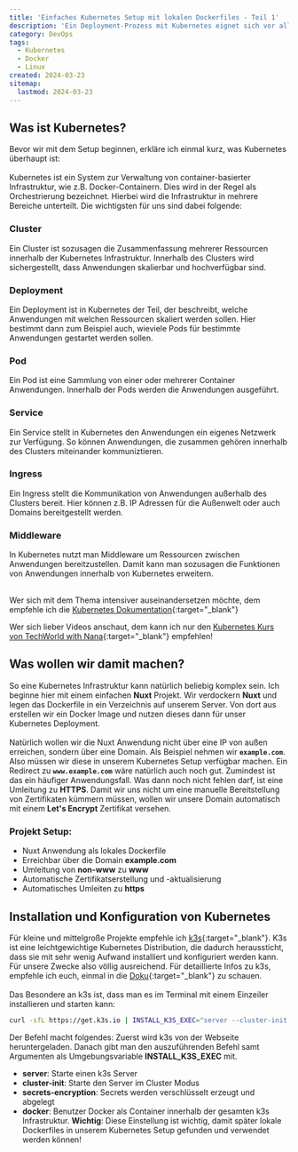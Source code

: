 ```yaml
---
title: 'Einfaches Kubernetes Setup mit lokalen Dockerfiles - Teil 1'
description: 'Ein Deployment-Prozess mit Kubernetes eignet sich vor allem, wenn man minimale oder keine Ausfallzeiten und eine zuverlässigere Infrastruktur anstrebt. Ich erkläre dir in dieser mehrteiligen Reihe, wie man relativ einfach ein Kubernetes-Setup erstellen und eigene lokale Docker-Images damit bereitstellen kann.'
category: DevOps
tags:
  - Kubernetes
  - Docker
  - Linux
created: 2024-03-23
sitemap:
  lastmod: 2024-03-23
---
```

## Was ist Kubernetes?
Bevor wir mit dem Setup beginnen, erkläre ich einmal kurz, was Kubernetes überhaupt ist:
<br/><br/>
Kubernetes ist ein System zur Verwaltung von container-basierter Infrastruktur, wie z.B. Docker-Containern. Dies wird in der Regel als Orchestrierung bezeichnet. Hierbei wird die Infrastruktur in mehrere Bereiche unterteilt. Die wichtigsten für uns sind dabei folgende:

### Cluster
Ein Cluster ist sozusagen die Zusammenfassung mehrerer Ressourcen innerhalb der Kubernetes Infrastruktur. Innerhalb des Clusters wird sichergestellt, dass Anwendungen skalierbar und hochverfügbar sind.

### Deployment
Ein Deployment ist in Kubernetes der Teil, der beschreibt, welche Anwendungen mit welchen Ressourcen skaliert werden sollen. Hier bestimmt dann zum Beispiel auch, wieviele Pods für bestimmte Anwendungen gestartet werden sollen. 

### Pod
Ein Pod ist eine Sammlung von einer oder mehrerer Container Anwendungen. Innerhalb der Pods werden die Anwendungen ausgeführt.

### Service
Ein Service stellt in Kubernetes den Anwendungen ein eigenes Netzwerk zur Verfügung. So können Anwendungen, die zusammen gehören innerhalb des Clusters miteinander kommuniztieren.

### Ingress
Ein Ingress stellt die Kommunikation von Anwendungen außerhalb des Clusters bereit. Hier können z.B. IP Adressen für die Außenwelt oder auch Domains bereitgestellt werden.

### Middleware
In Kubernetes nutzt man Middleware um Ressourcen zwischen Anwendungen bereitzustellen. Damit kann man sozusagen die Funktionen von Anwendungen innerhalb von Kubernetes erweitern.
<br/><br/>

Wer sich mit dem Thema intensiver auseinandersetzen möchte, dem empfehle ich die [Kubernetes Dokumentation](https://kubernetes.io/docs/setup/){:target="_blank"}

Wer sich lieber Videos anschaut, dem kann ich nur den [Kubernetes Kurs von TechWorld with Nana](https://www.youtube.com/watch?v=X48VuDVv0do){:target="_blank"} empfehlen!

## Was wollen wir damit machen?

So eine Kubernetes Infrastruktur kann natürlich beliebig komplex sein. Ich beginne hier mit einem einfachen **Nuxt** Projekt. Wir verdockern **Nuxt** und legen das Dockerfile in ein Verzeichnis auf unserem Server. Von dort aus erstellen wir ein Docker Image und nutzen dieses dann für unser Kubernetes Deployment. 
<br/><br/>
Natürlich wollen wir die Nuxt Anwendung nicht über eine IP von außen erreichen, sondern über eine Domain. Als Beispiel nehmen wir **`example.com`**. Also müssen wir diese in unserem Kubernetes Setup verfügbar machen. Ein Redirect zu **`www.example.com`** wäre natürlich auch noch gut. Zumindest ist das ein häufiger Anwendungsfall. Was dann noch nicht fehlen darf, ist eine Umleitung zu **HTTPS**. Damit wir uns nicht um eine manuelle Bereitstellung von Zertifikaten kümmern müssen, wollen wir unsere Domain automatisch mit einem **Let's Encrypt** Zertifikat versehen.

### Projekt Setup:
 - Nuxt Anwendung als lokales Dockerfile
 - Erreichbar über die Domain **example.com**
 - Umleitung von **non-www** zu **www**
 - Automatische Zertifikatserstellung und -aktualisierung
 - Automatisches Umleiten zu **https**

## Installation und Konfiguration von Kubernetes

Für kleine und mittelgroße Projekte empfehle ich [k3s](https://k3s.io/){:target="_blank"}. K3s ist eine leichtgewichtige Kubernetes Distribution, die dadurch heraussticht, dass sie mit sehr wenig Aufwand installiert und konfiguriert werden kann.
Für unsere Zwecke also völlig ausreichend. Für detaillierte Infos zu k3s, empfehle ich euch, einmal in die [Doku](https://docs.k3s.io/){:target="_blank"} zu schauen.
<br/><br/>
Das Besondere an k3s ist, dass man es im Terminal mit einem Einzeiler installieren und starten kann: 

```bash
curl -sfL https://get.k3s.io | INSTALL_K3S_EXEC="server --cluster-init --secrets-encryption --docker" sh -s -
```

Der Befehl macht folgendes: Zuerst wird k3s von der Webseite heruntergeladen. Danach gibt man den auszuführenden Befehl samt Argumenten als Umgebungsvariable **INSTALL_K3S_EXEC** mit. 
 - **server**: Starte einen k3s Server
 - **cluster-init**: Starte den Server im Cluster Modus
 - **secrets-encryption**: Secrets werden verschlüsselt erzeugt und abgelegt
 - **docker**: Benutzer Docker als Container innerhalb der gesamten k3s Infrastruktur. **Wichtig**: Diese Einstellung ist wichtig, damit später lokale Dockerfiles in unserem Kubernetes Setup gefunden und verwendet werden können!
